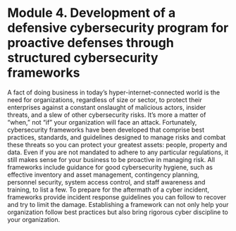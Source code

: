 # Module 4. Development of a defensive cybersecurity program for proactive defenses through structured cybersecurity frameworks

A fact of doing business in today’s hyper-internet-connected world is the need for organizations, regardless of size or sector, to protect their enterprises against a constant onslaught of malicious actors, insider threats, and a slew of other cybersecurity risks. It’s more a matter of “when,” not “if” your organization will face an attack.
Fortunately, cybersecurity frameworks have been developed that comprise best practices, standards, and guidelines designed to manage risks and combat these threats so you can protect your greatest assets: people, property and data.
Even if you are not mandated to adhere to any particular regulations, it still makes sense for your business to be proactive in managing risk. All frameworks include guidance for good cybersecurity hygiene, such as effective inventory and asset management, contingency planning, personnel security, system access control, and staff awareness and training, to list a few.
To prepare for the aftermath of a cyber incident, frameworks provide incident response guidelines you can follow to recover and try to limit the damage. Establishing a framework can not only help your organization follow best practices but also bring rigorous cyber discipline to your organization.
